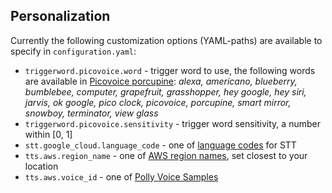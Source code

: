 ## Personalization
Currently the following customization options (YAML-paths) are available to specify in `configuration.yaml`:

- `triggerword.picovoice.word` - trigger word to use, the following words are available in [Picovoice porcupine](https://github.com/Picovoice/porcupine):
*alexa, americano, blueberry, bumblebee, computer, grapefruit, grasshopper, hey google, hey siri, jarvis, ok google, pico clock, picovoice, porcupine, smart mirror, snowboy, terminator, view glass*
- `triggerword.picovoice.sensitivity` - trigger word sensitivity, a number within [0, 1]
- `stt.google_cloud.language_code` - one of [language codes](https://cloud.google.com/speech-to-text/docs/languages) for STT
- `tts.aws.region_name` - one of [AWS region names]((https://docs.aws.amazon.com/AmazonRDS/latest/UserGuide/Concepts.RegionsAndAvailabilityZones.html)), set closest to your location
- `tts.aws.voice_id` - one of [Polly Voice Samples](https://eu-west-2.console.aws.amazon.com/polly/home/SynthesizeSpeech)
